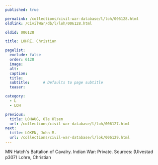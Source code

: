 ```yaml
---
published: true

permalink: /collections/civil-war-database/l/loh/006128.html
oldlink: /CivilWar/db/l/loh/006128.html

oldid: 006128

title: LOHRE, Christian

pagelist:
  exclude: false
  order: 6128
  image: 
  alt:
  caption:
  title:
  subtitle:      # Defaults to page subtitle
  teaser:

category: 
  - L 
  - LOH

previous:
  title: LOHAUG, Ole Olsen
  url: /collections/civil-war-database/l/loh/006127.html  
next:
  title: LOKEN, John M.
  url: /collections/civil-war-database/l/lok/006129.html   
---
```

MN Hatch&#39;s Battalion of Cavalry. Indian War: Private. Sources: (Ulvestad p307) &#147;Lohre, Christian&#148;